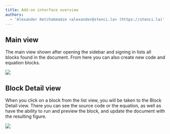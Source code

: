 ```yaml
---
title: Add-on interface overview
authors:
  - 'Alexander Ketchakmadze <alexander@stenci.la> (https://stenci.la)'
---
```


## Main view

The main view shown after opening the sidebar and signing in lists all blocks found in the document.
From here you can also create new code and equation blocks.

![](https://user-images.githubusercontent.com/1646307/106490839-3bff9b80-6484-11eb-9111-8709b868955c.png)

## Block Detail view

When you click on a block from the list view, you will be taken to the Block Detail view.
There you can see the source code or the equation, as well as have the ability to run and preview the block, and update the document with the resulting figure.

![](https://user-images.githubusercontent.com/1646307/106490924-53d71f80-6484-11eb-9107-bc61d1abf96e.png)
